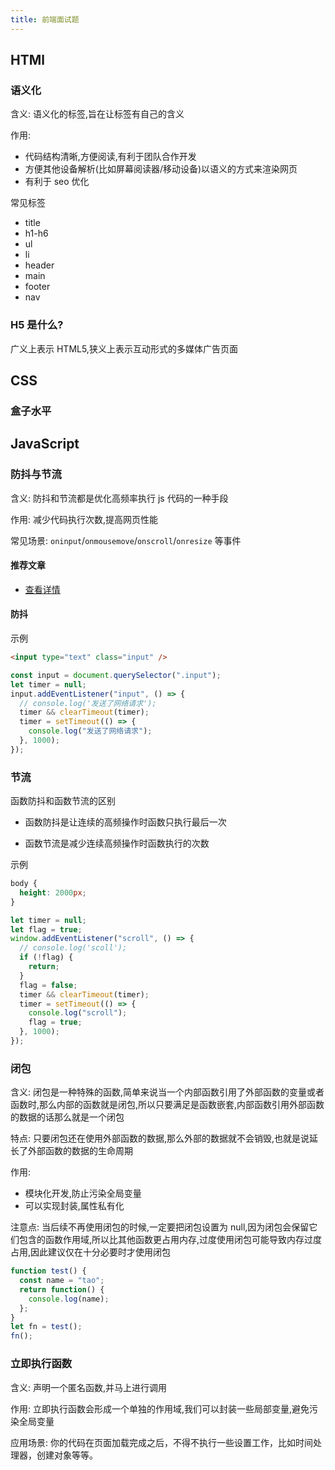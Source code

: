 ```yaml
---
title: 前端面试题
---
```


## HTMl

### 语义化

含义: 语义化的标签,旨在让标签有自己的含义

作用:

- 代码结构清晰,方便阅读,有利于团队合作开发
- 方便其他设备解析(比如屏幕阅读器/移动设备)以语义的方式来渲染网页
- 有利于 seo 优化

常见标签

- title
- h1-h6
- ul
- li
- header
- main
- footer
- nav

### H5 是什么?

广义上表示 HTML5,狭义上表示互动形式的多媒体广告页面

## CSS

### 盒子水平

## JavaScript

### 防抖与节流

含义: 防抖和节流都是优化高频率执行 js 代码的一种手段

作用: 减少代码执行次数,提高网页性能

常见场景: `oninput`/`onmousemove`/`onscroll`/`onresize` 等事件

#### 推荐文章

- [查看详情](https://mp.weixin.qq.com/s?__biz=Mzg5MDAzNzkwNA==&mid=2247483852&idx=1&sn=eb7312d1b12cd255b59c89614a26151a&chksm=cfe3f233f8947b25d8e1fd1591c96f9a7f3e0a81d8c544742d013e971ffe509f14a64163549c&scene=178&cur_album_id=1566035091556974596#rd)

#### 防抖

示例

```html
<input type="text" class="input" />
```

```js
const input = document.querySelector(".input");
let timer = null;
input.addEventListener("input", () => {
  // console.log('发送了网络请求');
  timer && clearTimeout(timer);
  timer = setTimeout(() => {
    console.log("发送了网络请求");
  }, 1000);
});
```

### 节流

函数防抖和函数节流的区别

- 函数防抖是让连续的高频操作时函数只执行最后一次

- 函数节流是减少连续高频操作时函数执行的次数

示例

```css
body {
  height: 2000px;
}
```

```js
let timer = null;
let flag = true;
window.addEventListener("scroll", () => {
  // console.log('scoll');
  if (!flag) {
    return;
  }
  flag = false;
  timer && clearTimeout(timer);
  timer = setTimeout(() => {
    console.log("scroll");
    flag = true;
  }, 1000);
});
```

### 闭包

含义: 闭包是一种特殊的函数,简单来说当一个内部函数引用了外部函数的变量或者函数时,那么内部的函数就是闭包,所以只要满足是函数嵌套,内部函数引用外部函数的数据的话那么就是一个闭包

特点: 只要闭包还在使用外部函数的数据,那么外部的数据就不会销毁,也就是说延长了外部函数的数据的生命周期

作用:

- 模块化开发,防止污染全局变量
- 可以实现封装,属性私有化

注意点: 当后续不再使用闭包的时候,一定要把闭包设置为 null,因为闭包会保留它们包含的函数作用域,所以比其他函数更占用内存,过度使用闭包可能导致内存过度占用,因此建议仅在十分必要时才使用闭包

```js
function test() {
  const name = "tao";
  return function() {
    console.log(name);
  };
}
let fn = test();
fn();
```

### 立即执行函数

含义: 声明一个匿名函数,并马上进行调用

作用: 立即执行函数会形成一个单独的作用域,我们可以封装一些局部变量,避免污染全局变量

应用场景: 你的代码在页面加载完成之后，不得不执行一些设置工作，比如时间处理器，创建对象等等。
